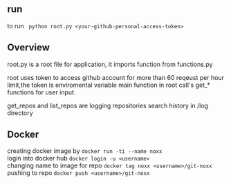 ## run 
to run ``` python root.py <your-github-personal-access-token>```


## Overview 

root.py is a root file for application, it imports function from functions.py

root uses token to access github account for more than 60 reqeust per hour limit,the token is enviromental variable
main function in root call's get_* functions for user input.

get_repos and list_repos are logging repositories search history in /log directory 


## Docker

creating docker image by ``` docker run -ti --name noxx ``` <br>
login into docker hub ```docker login -u <username> ``` <br>
changing name to image for repo ``` docker tag noxx <username>/git-noxx ```<br>
pushing to repo ``` docker push <username>/git-noxx ```<br>
